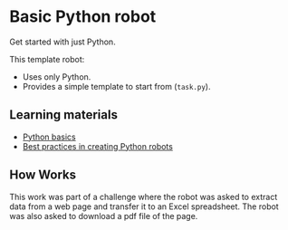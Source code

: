 # Basic Python robot

Get started with just Python.

This template robot:

- Uses only Python.
- Provides a simple template to start from (`task.py`).

## Learning materials

- [Python basics](https://robocorp.com/docs/languages-and-frameworks/python)
- [Best practices in creating Python robots](https://robocorp.com/docs/development-guide/qa-and-best-practices/python-robots)

## How Works

This work was part of a challenge where the robot was asked to extract data from a web page and transfer it to an Excel spreadsheet. The robot was also asked to download a pdf file of the page.
